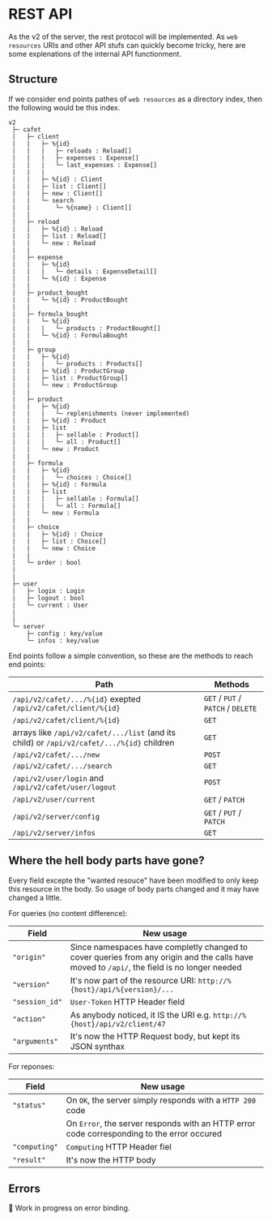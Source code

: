 # REST API
As the v2 of the server, the rest protocol will be implemented. As `web resources` URIs and other API stufs can quickly become tricky, here are some explenations of the internal API functionment.

## Structure
If we consider end points pathes of `web resources` as a directory index, then the following would be this index.

```
v2
 ├─ cafet
 |   ├─ client
 |   |   ├─ %{id}
 |   |   |   ├─ reloads : Reload[]
 |   |   |   ├─ expenses : Expense[]
 |   |   |   └─ last_expenses : Expense[]
 |   |   |
 |   |   ├─ %{id} : Client
 |   |   ├─ list : Client[]
 |   |   ├─ new : Client[]
 |   |   └─ search
 |   |       └─ %{name} : Client[]
 |   |
 |   ├─ reload
 |   |   ├─ %{id} : Reload
 |   |   ├─ list : Reload[]
 |   |   └─ new : Reload
 |   |
 |   ├─ expense
 |   |   ├─ %{id}
 |   |   |   └─ details : ExpenseDetail[]
 |   |   └─ %{id} : Expense
 |   |
 |   ├─ product_bought
 |   |   └─ %{id} : ProductBought
 |   |
 |   ├─ formula_bought
 |   |   └─ %{id}
 |   |   |   └─ products : ProductBought[]
 |   |   └─ %{id} : FormulaBought
 |   |
 |   ├─ group
 |   |   ├─ %{id}
 |   |   |   └─ products : Products[]
 |   |   ├─ %{id} : ProductGroup
 |   |   ├─ list : ProductGroup[]
 |   |   └─ new : ProductGroup
 |   |
 |   ├─ product
 |   |   ├─ %{id}
 |   |   |   └─ replenishments (never implemented)
 |   |   ├─ %{id} : Product
 |   |   ├─ list
 |   |   |   ├─ sellable : Product[]
 |   |   |   └─ all : Product[]
 |   |   └─ new : Product
 |   |
 |   ├─ formula
 |   |   ├─ %{id}
 |   |   |   └─ choices : Choice[]
 |   |   ├─ %{id} : Formula
 |   |   ├─ list
 |   |   |   ├─ sellable : Formula[]
 |   |   |   └─ all : Formula[]
 |   |   └─ new : Formula
 |   |
 |   ├─ choice
 |   |   ├─ %{id} : Choice
 |   |   ├─ list : Choice[]
 |   |   └─ new : Choice
 |   |
 |   └─ order : bool
 |
 |
 ├─ user
 |   ├─ login : Login
 |   ├─ logout : bool
 |   └─ current : User
 |
 |
 └─ server
     ├─ config : key/value
     └─ infos : key/value
```

End points follow a simple convention, so these are the methods to reach end points:

| Path                                                                                       | Methods
|--------------------------------------------------------------------------------------------|--------
| `/api/v2/cafet/.../%{id}` exepted `/api/v2/cafet/client/%{id}`                             | `GET` / `PUT` / `PATCH` / `DELETE`
| `/api/v2/cafet/client/%{id}`                                                               | `GET`
| arrays like `/api/v2/cafet/.../list` (and its child) or `/api/v2/cafet/.../%{id}` children | `GET`
| `/api/v2/cafet/.../new`                                                                    | `POST`
| `/api/v2/cafet/.../search`                                                                 | `GET`
| `/api/v2/user/login` and `/api/v2/cafet/user/logout`                                       | `POST`
| `/api/v2/user/current`                                                                     | `GET` / `PATCH`
| `/api/v2/server/config`                                                                    | `GET` / `PUT` / `PATCH`
| `/api/v2/server/infos`                                                                     | `GET`

## Where the hell body parts have gone?
Every field excepte the "wanted resouce" have been modified to only keep this resource in the body. So usage of body parts changed and it may have changed a little.

For queries (no content difference):

| Field         | New usage
|---------------|----------
| `"origin"`    | Since namespaces have completly changed to cover queries from any origin and the calls have moved to `/api/`, the field is no longer needed
| `"version"`   | It's now part of the resource URI: `http://%{host}/api/%{version}/...`
| `"session_id"`| `User-Token` HTTP Header field
| `"action"`    | As anybody noticed, it IS the URI e.g. `http://%{host}/api/v2/client/47`
| `"arguments"` | It's now the HTTP Request body, but kept its JSON synthax

For reponses:

| Field        | New usage
|--------------|----------
| `"status"`   | On `OK`, the server simply responds with a `HTTP 200` code
|              | On `Error`, the server responds with an HTTP error code corresponding to the error occured
| `"computing"`| `Computing` HTTP Header fiel
| `"result"`   | It's now the HTTP body

## Errors
:construction: Work in progress on error binding.